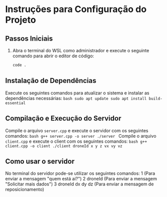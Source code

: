 # Instruções para Configuração do Projeto

## Passos Iniciais

1. Abra o terminal do WSL como administrador e execute o seguinte comando para abrir o editor de código:
    ```bash
    code .
    ```

## Instalação de Dependências

Execute os seguintes comandos para atualizar o sistema e instalar as dependências necessárias:
    ```bash
    sudo apt update
    sudo apt install build-essential
    ```

## Compilação e Execução do Servidor

Compile o arquivo `server.cpp` e execute o servidor com os seguintes comandos:
    ```bash
    g++ server.cpp -o server
    ./server
    ```
Compile o arquivo `client.cpp` e execute o client com os seguintes comandos:
    ```bash
    g++ client.cpp -o client
    ./client droneId x y z vx vy vz
    ```
## Como usar o servidor
No terminal do servidor pode-se utilizar os seguintes comandos:
    1 (Para enviar a mensagem "quem está ai?")
    2 droneId (Para enviar a mensagem "Solicitar mais dados")
    3 droneId dx dy dz (Para enviar a mensagem de reposicionamento)